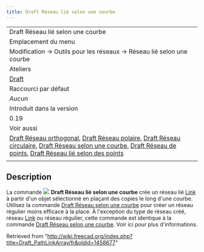 ```yaml
---
title: Draft Réseau lié selon une courbe
---
```

|  |
| --- |
| Draft Réseau lié selon une courbe |
| Emplacement du menu |
| Modification → Outils pour les réseaux → Réseau lié selon une courbe |
| Ateliers |
| [Draft](/Draft_Workbench/fr "Draft Workbench/fr") |
| Raccourci par défaut |
| *Aucun* |
| Introduit dans la version |
| 0.19 |
| Voir aussi |
| [Draft Réseau orthogonal](/Draft_OrthoArray/fr "Draft OrthoArray/fr"), [Draft Réseau polaire](/Draft_PolarArray/fr "Draft PolarArray/fr"), [Draft Réseau circulaire](/Draft_CircularArray/fr "Draft CircularArray/fr"), [Draft Réseau selon une courbe](/Draft_PathArray/fr "Draft PathArray/fr"), [Draft Réseau de points](/Draft_PointArray/fr "Draft PointArray/fr"), [Draft Réseau lié selon des points](/Draft_PointLinkArray/fr "Draft PointLinkArray/fr") |
|  |

## Description

La commande ![](/images/Draft_PathLinkArray.svg) **Draft Réseau lié selon une courbe** crée un réseau lié [Link](/App_Link/fr "App Link/fr") à partir d'un objet sélectionné en plaçant des copies le long d'une courbe. Utilisez la commande [Draft Réseau selon une courbe](/Draft_PathArray/fr "Draft PathArray/fr") pour créer un réseau régulier moins efficace à la place. À l'exception du type de réseau créé, réseau [Link](/App_Link/fr "App Link/fr") ou réseau régulier, cette commande est identique à la commande [Draft Réseau selon une courbe](/Draft_PathArray/fr "Draft PathArray/fr"). Voir ici pour plus d'informations.

Retrieved from "<http://wiki.freecad.org/index.php?title=Draft_PathLinkArray/fr&oldid=1458677>"